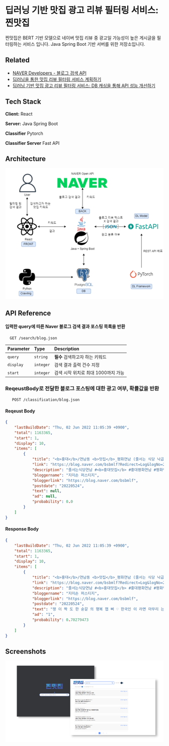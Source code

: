 
# 딥러닝 기반 맛집 광고 리뷰 필터링 서비스: 찐맛집
찐맛집은 BERT 기반 모델으로 네이버 맛집 리뷰 중 광고일 가능성이 높은 게시글을 필터링하는 서비스 입니다. Java Spring Boot 기반 서버를 위한 저장소입니다.

## Related

- [NAVER Developers - 블로그 검색 API](https://developers.naver.com/docs/serviceapi/search/blog/blog.md#%EB%B8%94%EB%A1%9C%EA%B7%B8)
- [딥러닝을 통한 맛집 리뷰 필터링 서비스 계획하기](https://velog.io/@timointhebush/%EB%94%A5%EB%9F%AC%EB%8B%9D%EC%9D%84-%ED%86%B5%ED%95%9C-%EB%A7%9B%EC%A7%91-%EB%A6%AC%EB%B7%B0-%ED%95%84%ED%84%B0%EB%A7%81-%EC%84%9C%EB%B9%84%EC%8A%A4-%EA%B3%84%ED%9A%8D%ED%95%98%EA%B8%B0)
- [딥러닝 기반 맛집 광고 리뷰 필터링 서비스: DB 캐싱을 통해 API 성능 개선하기](https://velog.io/@timointhebush/DB-%EC%BA%90%EC%8B%B1%EC%9D%84-%ED%86%B5%ED%95%B4-API-%EC%84%B1%EB%8A%A5-%EA%B0%9C%EC%84%A0%ED%95%98%EA%B8%B0)


## Tech Stack

**Client:** React

**Server:** Java Spring Boot

**Classifier** Pytorch

**Classifier Server** Fast API


## Architecture
<img src="./imgs/jmj_architecture.png" width="600" alt="">

## API Reference

#### 입력한 query에 따른 Naver 블로그 검색 결과 포스팅 목록을 반환
```http request
  GET /search/blog.json
```
| Parameter | Type     | Description                |
| :-------- | :------- | :------------------------- |
| `query` | `string` | **필수** 검색하고자 하는 키워드  |
| `display` | `integer` | 검색 결과 출력 건수 지정 |
| `start` | `integer` | 검색 시작 위치로 최대 1000까지 가능 |

### ReqeustBody로 전달한 블로그 포스팅에 대한 광고 여부, 확률값을 반환
```http request
   POST /classification/blog.json
```
#### Reqeust Body
```json
{
    "lastBuildDate": "Thu, 02 Jun 2022 11:05:39 +0900",
    "total": 1163365,
    "start": 1,
    "display": 10,
    "items": [
        {
            "title": "<b>홍대</b>/연남동 <b>맛집</b>_평화연남 (줄서는 식당 낙곱새)",
            "link": "https://blog.naver.com/bsbmlf?Redirect=Log&logNo=222743701489",
            "description": "줄서는식당연남 #<b>홍대맛집</b> #홍대평화연남 #평화연남낙곱새 #줄서는식당평화연남 #연남평화... '줄서는 식당' 낙곱새 맛집으로 나왔고, 원래 유명했는데 방송에 나온 후로는 웨이팅이 더 끝장난다는 이 곳... ",
            "bloggername": "지미손 퍼스티지",
            "bloggerlink": "https://blog.naver.com/bsbmlf",
            "postdate": "20220524",
            "text": null,
            "ad": null,
            "probability": 0.0
        }
    ]
}
```
#### Response Body
```json
{
    "lastBuildDate": "Thu, 02 Jun 2022 11:05:39 +0900",
    "total": 1163365,
    "start": 1,
    "display": 10,
    "items": [
        {
            "title": "<b>홍대</b>/연남동 <b>맛집</b>_평화연남 (줄서는 식당 낙곱새)",
            "link": "https://blog.naver.com/bsbmlf?Redirect=Log&logNo=222743701489",
            "description": "줄서는식당연남 #<b>홍대맛집</b> #홍대평화연남 #평화연남낙곱새 #줄서는식당평화연남 #연남평화... '줄서는 식당' 낙곱새 맛집으로 나왔고, 원래 유명했는데 방송에 나온 후로는 웨이팅이 더 끝장난다는 이 곳... ",
            "bloggername": "지미손 퍼스티지",
            "bloggerlink": "https://blog.naver.com/bsbmlf",
            "postdate": "20220524",
            "text": "쟁 이 짝 도 한 숟갈 의 행복 햅 삐 ♡ 한국인 이 라면 마무리 는 당연 볶음밥 이 죠 😏 ...",
            "ad": "1",
            "probability": 0.70279473
        }
    ]
}
```
## Screenshots

![App Screenshot](./imgs/jmj_screenshot.png)

